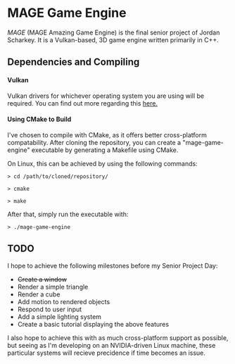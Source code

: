 # MAGE Game Engine

_MAGE_ (MAGE Amazing Game Engine) is the final senior project of Jordan Scharkey. It is a Vulkan-based, 3D game engine written primarily in C++.

## Dependencies and Compiling

#### Vulkan

Vulkan drivers for whichever operating system you are using will be required. You can find out more regarding this [here.](https://www.vulkan.org/tools#vulkan-gpu-resources)

#### Using CMake to Build

I've chosen to compile with CMake, as it offers better cross-platform compatability. After cloning the repository, you can create a "mage-game-engine" executable by generating a Makefile using CMake.

On Linux, this can be achieved by using the following commands:

` > cd /path/to/cloned/repository/ `

` > cmake `

` > make `

After that, simply run the executable with:

` > ./mage-game-engine `

## TODO

I hope to achieve the following milestones before my Senior Project Day:

* ~~Create a window~~
* Render a simple triangle
* Render a cube
* Add motion to rendered objects
* Respond to user input
* Add a simple lighting system
* Create a basic tutorial displaying the above features

I also hope to achieve this with as much cross-platform support as possible, but seeing as I'm developing on an NVIDIA-driven Linux machine, these particular systems will recieve precidence if time becomes an issue.